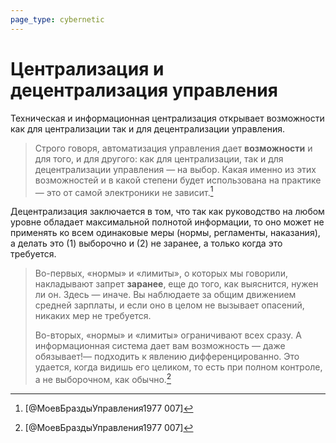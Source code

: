```yaml
---
page_type: cybernetic
---
```


# Централизация и децентрализация управления

Техническая и информационная централизация открывает возможности как для централизации так и для децентрализации управления.

> Строго говоря, автоматизация управления дает **возможности** и для того, и для другого: как для централизации, так и для децентрализации управления — на выбор. Какая именно из этих возможностей и в какой степени будет использована на практике — это от самой электроники не зависит.[^1]

Децентрализация заключается в том, что так как руководство на любом уровне обладает максимальной полнотой информации, то оно может не применять ко всем одинаковые меры (нормы, регламенты, наказания), а делать это (1) выборочно и (2) не заранее, а только когда это требуется.

> Во-первых, «нормы» и «лимиты», о которых мы говорили, накладывают запрет **заранее**, еще до того, как выяснится, нужен ли он. Здесь — иначе. Вы наблюдаете за общим движением средней зарплаты, и если оно в целом не вызывает опасений, никаких мер не требуется.
>
> Во-вторых, «нормы» и «лимиты» ограничивают всех сразу. А информационная система дает вам возможность — даже обязывает!— подходить к явлению дифференцированно. Это удается, когда видишь его целиком, то есть при полном контроле, а не выборочном, как обычно.[^1]

[^1]:  [@МоевБраздыУправления1977 007]